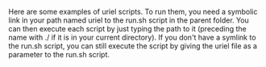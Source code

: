 Here are some examples of uriel scripts. To run them, you need a symbolic link in your path named uriel to the run.sh script in the parent folder. You can then execute each script by just typing the path to it (preceding the name with ./ if it is in your current directory). If you don't have a symlink to the run.sh script, you can still execute the script by giving the uriel file as a parameter to the run.sh script.


